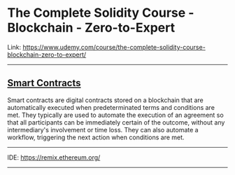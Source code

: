 # The Complete Solidity Course - Blockchain - Zero-to-Expert

Link: https://www.udemy.com/course/the-complete-solidity-course-blockchain-zero-to-expert/

---
## <u> Smart Contracts </u>
Smart contracts are digital contracts stored on a blockchain that are automatically executed when predeterminated terms and conditions are met. They typically are used to automate the execution of an agreement so that all participants can be immediately certain of the outcome, without any intermediary's involvement or time loss. They can also automate a workflow, triggering the next action when conditions are met.

---
IDE: https://remix.ethereum.org/

---